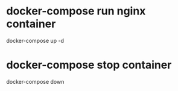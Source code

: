 # docker-compose run nginx container
docker-compose up -d

# docker-compose stop container
docker-compose down

